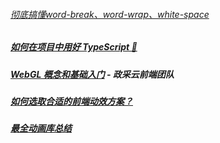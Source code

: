 ###### [彻底搞懂word-break、word-wrap、white-space](https://juejin.cn/post/6844903667863126030)
##### [如何在项目中用好 TypeScript 🤔](https://juejin.cn/post/7058868160706904078)
##### [WebGL 概念和基础入门](https://juejin.cn/post/6994940475459731463) - 政采云前端团队
##### [如何选取合适的前端动效方案？](https://juejin.cn/post/6844903830094610446)
##### [最全动画库总结](https://juejin.cn/post/6844903830098804743)



